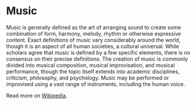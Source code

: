 # Music

Music is generally defined as the art of arranging sound to create some combination of form, harmony, melody, rhythm or otherwise expressive content. Exact definitions of music vary considerably around the world, though it is an aspect of all human societies, a cultural universal. While scholars agree that music is defined by a few specific elements, there is no consensus on their precise definitions. The creation of music is commonly divided into musical composition, musical improvisation, and musical performance, though the topic itself extends into academic disciplines, criticism, philosophy, and psychology. Music may be performed or improvised using a vast range of instruments, including the human voice.

Read more on [Wikipedia](https://en.wikipedia.org/wiki/Music).
